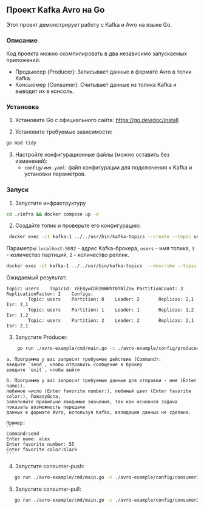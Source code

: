 ## Проект Kafka Avro на Go

Этот проект демонстрирует работу с Kafka и Avro на языке Go.

### Описание

Код проекта можно скомпилировать в два независимо запускаемых приложений:

* Продьюсер (Producer): Записывает данные в формате Avro в топик Kafka.
* Консьюмер (Consumer): Считывает данные из топика Kafka и выводит их в консоль. 

### Установка

1. Установите Go с официального сайта: https://go.dev/doc/install

2. Установите требуемые зависимости:
```bash
go mod tidy
```

3. Настройте конфигурационные файлы (можно оставить без изменений):
    * `config/имя.yaml`: файл конфигурации для подключения к Kafka и установки параметров.

### Запуск
1. Запустите инфраструктуру
```bash
cd ./infra && docker compose up -d
```

2. Создайте топик и проверьте его конфигурацию:

```bash
 docker exec -it kafka-1 ../../usr/bin/kafka-topics --create --topic users --bootstrap-server kafka-1:9092 --partitions 3 --replication-factor 2
```
Параметры `localhost:9092` - адрес Kafka-брокера, `users` - имя топика, `3` - количество партиций, `2` - количество реплик.

```bash
docker exec -it kafka-1 ../../usr/bin/kafka-topics  --describe --topic users  --bootstrap-server localhost:9092
```
Ожидаемый результат:
```
Topic: users    TopicId: YEE8ywCDR2mWWht0TNlZsw PartitionCount: 3       ReplicationFactor: 2    Configs: 
        Topic: users    Partition: 0    Leader: 2       Replicas: 2,1   Isr: 2,1
        Topic: users    Partition: 1    Leader: 1       Replicas: 1,2   Isr: 1,2
        Topic: users    Partition: 2    Leader: 2       Replicas: 2,1   Isr: 2,1
```

3. Запустите Producer:
```bash
    go run ./avro-example/cmd/main.go -c ./avro-example/config/producer.yaml
```
    а. Программа у вас запросит требуемое действие (Command):   
    введите `send`, чтобы отправить сообщение в брокер
    введите `exit`, чтобы выйти

    б. Программа у вас запросит требуемые данные для отправки - имя (Enter name:), 
    любимое число (Enter favorite number:), любимый цвет (Enter favorite color:). Пожалуйста,
    заполняйте правильно вводимые значения, так как основная задача показать возможность передачи
    данных в формате Avro, используя Kafka, валидация данных не сделана. 
    
    Пример:
    ```
    Command:send
    Enter name: alex
    Enter favorite number: 55
    Enter favorite color:black
    ```


4. Запустите consumer-push:
```bash
   go run ./avro-example/cmd/main.go -c ./avro-example/config/consumer1.yaml 
```
5. Запустите consumer-pull:
```bash
   go run ./avro-example/cmd/main.go -c ./avro-example/config/consumer2.yaml 
```
